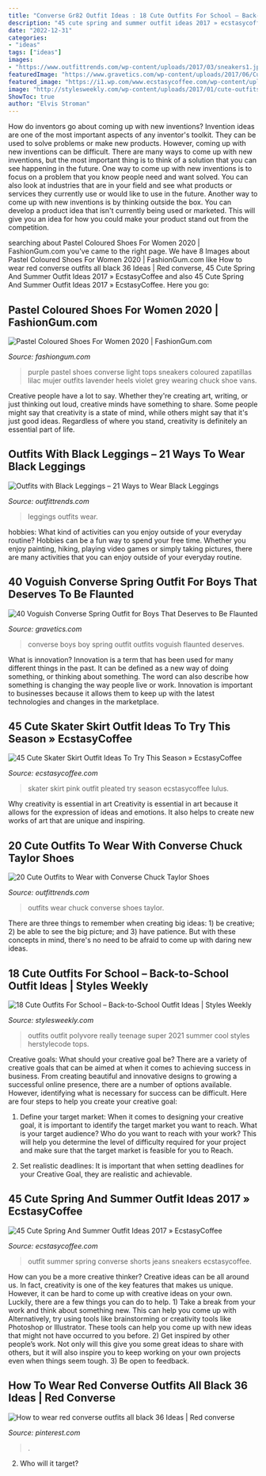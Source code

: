 ```yaml
---
title: "Converse Gr82 Outfit Ideas : 18 Cute Outfits For School – Back-to-school Outfit Ideas"
description: "45 cute spring and summer outfit ideas 2017 » ecstasycoffee"
date: "2022-12-31"
categories:
- "ideas"
tags: ["ideas"]
images:
- "https://www.outfittrends.com/wp-content/uploads/2017/03/sneakers1.jpg"
featuredImage: "https://www.gravetics.com/wp-content/uploads/2017/06/Cute-Baby-Boy-With-Blue-Converse.jpg"
featured_image: "https://i1.wp.com/www.ecstasycoffee.com/wp-content/uploads/2017/01/Shorts-in-jeans-and-a-pair-of-Converse-sneakers-for-a-boyish-look.jpg?resize=640%2C1043"
image: "http://stylesweekly.com/wp-content/uploads/2017/01/cute-outfits-for-school-back-to-school-outfit-ideas-3.jpg"
ShowToc: true
author: "Elvis Stroman"
---
```



How do inventors go about coming up with new inventions?
Invention ideas are one of the most important aspects of any inventor's toolkit. They can be used to solve problems or make new products. However, coming up with new inventions can be difficult. There are many ways to come up with new inventions, but the most important thing is to think of a solution that you can see happening in the future.
One way to come up with new inventions is to focus on a problem that you know people need and want solved. You can also look at industries that are in your field and see what products or services they currently use or would like to use in the future. Another way to come up with new inventions is by thinking outside the box. You can develop a product idea that isn't currently being used or marketed. This will give you an idea for how you could make your product stand out from the competition.

	

		
searching about Pastel Coloured Shoes For Women 2020 | FashionGum.com you've came to the right page. We have 8 Images about Pastel Coloured Shoes For Women 2020 | FashionGum.com like How to wear red converse outfits all black 36 Ideas | Red converse, 45 Cute Spring And Summer Outfit Ideas 2017 » EcstasyCoffee and also 45 Cute Spring And Summer Outfit Ideas 2017 » EcstasyCoffee. Here you go:
		
    
## Pastel Coloured Shoes For Women 2020 | FashionGum.com

<img loading=lazy src="http://fashiongum.com/wp-content/uploads/2015/05/Pastel-Coloured-Shoes-For-Women-10.jpg" onerror="this.onerror=null;this.src='https://tse3.mm.bing.net/th?id=OIP.Du2DCVeworEdLoQyRO4OMgHaLH&amp;pid=15.1';" alt="Pastel Coloured Shoes For Women 2020 | FashionGum.com">

_Source: fashiongum.com_

>purple pastel shoes converse light tops sneakers coloured zapatillas lilac mujer outfits lavender heels violet grey wearing chuck shoe vans. 

	

Creative people have a lot to say. Whether they're creating art, writing, or just thinking out loud, creative minds have something to share. Some people might say that creativity is a state of mind, while others might say that it's just good ideas. Regardless of where you stand, creativity is definitely an essential part of life.

    
## Outfits With Black Leggings – 21 Ways To Wear Black Leggings

<img loading=lazy src="https://www.outfittrends.com/wp-content/uploads/2017/03/sneakers1.jpg" onerror="this.onerror=null;this.src='https://tse1.mm.bing.net/th?id=OIP.LlHFkVBdOfyvwzjFAqPp-AAAAA&amp;pid=15.1';" alt="Outfits with Black Leggings – 21 Ways to Wear Black Leggings">

_Source: outfittrends.com_

>leggings outfits wear. 

	

hobbies: What kind of activities can you enjoy outside of your everyday routine?
Hobbies can be a fun way to spend your free time. Whether you enjoy painting, hiking, playing video games or simply taking pictures, there are many activities that you can enjoy outside of your everyday routine.

    
## 40 Voguish Converse Spring Outfit For Boys That Deserves To Be Flaunted

<img loading=lazy src="https://www.gravetics.com/wp-content/uploads/2017/06/Cute-Baby-Boy-With-Blue-Converse.jpg" onerror="this.onerror=null;this.src='https://tse3.mm.bing.net/th?id=OIP.ywl5itV8oBIieEUEHW5YiAHaHa&amp;pid=15.1';" alt="40 Voguish Converse Spring Outfit for Boys That Deserves to Be Flaunted">

_Source: gravetics.com_

>converse boys boy spring outfit outfits voguish flaunted deserves. 

	

What is innovation?
Innovation is a term that has been used for many different things in the past. It can be defined as a new way of doing something, or thinking about something. The word can also describe how something is changing the way people live or work. Innovation is important to businesses because it allows them to keep up with the latest technologies and changes in the marketplace.

    
## 45 Cute Skater Skirt Outfit Ideas To Try This Season » EcstasyCoffee

<img loading=lazy src="https://i1.wp.com/www.ecstasycoffee.com/wp-content/uploads/2016/12/Skater-Skirt5.jpg?resize=700%2C1050" onerror="this.onerror=null;this.src='https://tse2.mm.bing.net/th?id=OIP.PeH9o2e82nDJogkUNF6GPAHaLH&amp;pid=15.1';" alt="45 Cute Skater Skirt Outfit Ideas To Try This Season » EcstasyCoffee">

_Source: ecstasycoffee.com_

>skater skirt pink outfit pleated try season ecstasycoffee lulus. 

	

Why creativity is essential in art
Creativity is essential in art because it allows for the expression of ideas and emotions. It also helps to create new works of art that are unique and inspiring.

    
## 20 Cute Outfits To Wear With Converse Chuck Taylor Shoes

<img loading=lazy src="https://www.outfittrends.com/wp-content/uploads/2015/02/urban4.jpg.jpg" onerror="this.onerror=null;this.src='https://tse4.mm.bing.net/th?id=OIP.ABEDuQ6CSFBa_yyixIxlwQHaJ4&amp;pid=15.1';" alt="20 Cute Outfits to Wear with Converse Chuck Taylor Shoes">

_Source: outfittrends.com_

>outfits wear chuck converse shoes taylor. 

	

There are three things to remember when creating big ideas: 1) be creative; 2) be able to see the big picture; and 3) have patience. But with these concepts in mind, there's no need to be afraid to come up with daring new ideas.

    
## 18 Cute Outfits For School – Back-to-School Outfit Ideas | Styles Weekly

<img loading=lazy src="http://stylesweekly.com/wp-content/uploads/2017/01/cute-outfits-for-school-back-to-school-outfit-ideas-3.jpg" onerror="this.onerror=null;this.src='https://tse4.mm.bing.net/th?id=OIP.RxrxJOddW1T2i2TjfyJZ8AHaHa&amp;pid=15.1';" alt="18 Cute Outfits For School – Back-to-School Outfit Ideas | Styles Weekly">

_Source: stylesweekly.com_

>outfits outfit polyvore really teenage super 2021 summer cool styles herstylecode tops. 

	

Creative goals: What should your creative goal be?
There are a variety of creative goals that can be aimed at when it comes to achieving success in business. From creating beautiful and innovative designs to growing a successful online presence, there are a number of options available. However, identifying what is necessary for success can be difficult. Here are four steps to help you create your creative goal:
1. Define your target market: When it comes to designing your creative goal, it is important to identify the target market you want to reach. What is your target audience? Who do you want to reach with your work? This will help you determine the level of difficulty required for your project and make sure that the target market is feasible for you to Reach.

2. Set realistic deadlines: It is important that when setting deadlines for your Creative Goal, they are realistic and achievable.

    
## 45 Cute Spring And Summer Outfit Ideas 2017 » EcstasyCoffee

<img loading=lazy src="https://i1.wp.com/www.ecstasycoffee.com/wp-content/uploads/2017/01/Shorts-in-jeans-and-a-pair-of-Converse-sneakers-for-a-boyish-look.jpg?resize=640%2C1043" onerror="this.onerror=null;this.src='https://tse3.mm.bing.net/th?id=OIP.pnYrNkyFJLIU8LTaSbOOQQHaME&amp;pid=15.1';" alt="45 Cute Spring And Summer Outfit Ideas 2017 » EcstasyCoffee">

_Source: ecstasycoffee.com_

>outfit summer spring converse shorts jeans sneakers ecstasycoffee. 

	

How can you be a more creative thinker?
Creative ideas can be all around us. In fact, creativity is one of the key features that makes us unique. However, it can be hard to come up with creative ideas on your own. Luckily, there are a few things you can do to help. 1) Take a break from your work and think about something new. This can help you come up with Alternatively, try using tools like brainstorming or creativity tools like Photoshop or Illustrator. These tools can help you come up with new ideas that might not have occurred to you before. 2) Get inspired by other people’s work. Not only will this give you some great ideas to share with others, but it will also inspire you to keep working on your own projects even when things seem tough. 3) Be open to feedback.

    
## How To Wear Red Converse Outfits All Black 36 Ideas | Red Converse

<img loading=lazy src="https://i.pinimg.com/736x/1e/38/08/1e3808de5dce9f31ab2d2c735ed98a12.jpg" onerror="this.onerror=null;this.src='https://tse1.mm.bing.net/th?id=OIP.lFHcL2vuymkFEF7EqQMT7gAAAA&amp;pid=15.1';" alt="How to wear red converse outfits all black 36 Ideas | Red converse">

_Source: pinterest.com_

>. 

	

2) Who will it target?

